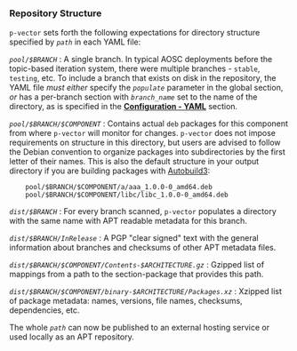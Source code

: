 ### Repository Structure

`p-vector` sets forth the following expectations for directory structure specified by _`path`_ in each YAML file:

*`pool/$BRANCH`*
:   A single branch. In typical AOSC deployments before the topic-based iteration system, there were multiple branches - `stable`, `testing`, etc. To include a branch that exists on disk in the repository, the YAML file _must either_ specify the _`populate`_ parameter in the global section, _or_ has a per-branch section with _`branch_name`_ set to the name of the directory, as is specified in the **[Configuration - YAML](#yaml)** section.

*`pool/$BRANCH/$COMPONENT`*
:   Contains actual `deb` packages for this component from where `p-vector` will monitor for changes. `p-vector` does not impose requirements on structure in this directory, but users are advised to follow the Debian convention to organize packages into subdirectories by the first letter of their names. This is also the default structure in your output directory if you are building packages with [Autobuild3](https://github.com/AOSC-Dev/autobuild3):

        pool/$BRANCH/$COMPONENT/a/aaa_1.0.0-0_amd64.deb
        pool/$BRANCH/$COMPONENT/libc/libc_1.0.0-0_amd64.deb

*`dist/$BRANCH`*
:   For every branch scanned, `p-vector` populates a directory with the same name with APT readable metadata for this branch.

*`dist/$BRANCH/InRelease`*
:   A PGP "clear signed" text with the general information about branches and checksums of other APT metadata files.

*`dist/$BRANCH/$COMPONENT/Contents-$ARCHITECTURE.gz`*
:   Gzipped list of mappings from a path to the section-package that provides this path.

*`dist/$BRANCH/$COMPONENT/binary-$ARCHITECTURE/Packages.xz`*
:   Xzipped list of package metadata: names, versions, file names, checksums, dependencies, etc.

The whole _`path`_ can now be published to an external hosting service or used locally as an APT repository.

